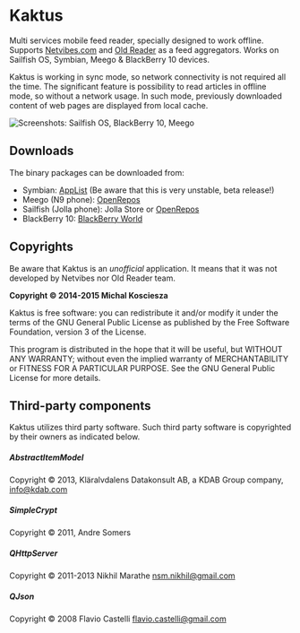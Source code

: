 # Kaktus

Multi services mobile feed reader, specially designed to work offline. Supports [Netvibes.com](http://www.netvibes.com/) and [Old Reader](https://theoldreader.com/) as a feed aggregators. Works on Sailfish OS, Symbian, Meego & BlackBerry 10 devices.

Kaktus is working in sync mode, so network connectivity is not
required all the time. The significant feature is possibility
to read articles in offline mode, so without a network usage.
In such mode, previously downloaded content of web pages are
displayed from local cache.

![Screenshots: Sailfish OS, BlackBerry 10, Meego](https://raw.githubusercontent.com/mkiol/kaktus/master/screenshots/00.png)

## Downloads

The binary packages can be downloaded from:
- Symbian: [AppList](http://applist.schumi1331.de/content/128) (Be aware that this is very unstable, beta release!)
- Meego (N9 phone): [OpenRepos](https://openrepos.net/content/mkiol/kaktus-0)
- Sailfish (Jolla phone): Jolla Store or [OpenRepos](https://openrepos.net/content/mkiol/kaktus)
- BlackBerry 10: [BlackBerry World](https://appworld.blackberry.com/webstore/content/59951312)

## Copyrights

Be aware that Kaktus is an *unofficial* application. It means that it was not developed by Netvibes nor Old Reader team.

**Copyright &copy; 2014-2015 Michal Kosciesza**

Kaktus is free software: you can redistribute it and/or modify it under the
terms of the GNU General Public License as published by the Free Software
Foundation, version 3 of the License.

This program is distributed in the hope that it will be useful,
but WITHOUT ANY WARRANTY; without even the implied warranty of
MERCHANTABILITY or FITNESS FOR A PARTICULAR PURPOSE.  See the
GNU General Public License for more details.

## Third-party components

Kaktus utilizes third party software. Such third party software
is copyrighted by their owners as indicated below.

##### AbstractItemModel
Copyright &copy; 2013, Kläralvdalens Datakonsult AB, a KDAB
Group company, <info@kdab.com>

##### SimpleCrypt
Copyright &copy; 2011, Andre Somers

##### QHttpServer
Copyright &copy; 2011-2013 Nikhil Marathe <nsm.nikhil@gmail.com>

##### QJson
Copyright &copy; 2008 Flavio Castelli <flavio.castelli@gmail.com>
